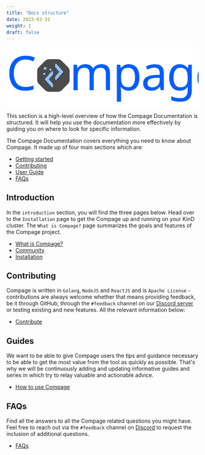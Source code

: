 ```yaml
---
title: "Docs structure"
date: 2023-03-31
weight: 1
draft: false
---
```



![Compage-banner](compage_logo.svg#gh-light-mode-only)

<!-- hiding this twitter for now since twitter account is having issues. 

[![Twitter URL](https://img.shields.io/twitter/url/https/twitter.com/fold_left.svg?style=social&label=Follow%20%40IntelOpsAi)](https://twitter.com/IntelOpsAi) [![Tweet](https://img.shields.io/twitter/url/http/shields.io.svg?style=social)](https://twitter.com/intent/tweet?text=Draw%20and%20Generate%20Code&url=https://github.com/intelops/compage&via=IntelOpsAi&hashtags=compage,codegeneration,cloud,devops)

-->


This section is a high-level overview of how the Compage Documentation is structured. It will help you use the documentation more effectively by guiding you on where to look for specific information.

The Compage Documentation covers everything you need to know about Compage. It made up of four main sections which are:

- [Getting started](../3-installation)
- [Contributing](../6-contribution)
- [User Guide](../5-guides)
- [FAQs](../8-faq) 


## Introduction

In the `introduction` section, you will find the three pages below. Head over to the `Installation` page to get the Compage up and running on your KinD cluster.
The `What is Compage?` page summarizes the goals and features of the Compage project.

- [What is Compage?](../2-overview)
- [Community](../4-community)
- [Installation](../3-installation)


## Contributing

Compage is written in `Golang`, `NodeJS` and `ReactJS` and is `Apache License` - contributions are always welcome whether that means providing feedback, be it through GitHub, through the `#feedback` channel on our [Discord server](https://discord.gg/DeapQc22qe) or testing existing and new features. All the relevant information below:

- [Contribute](../6-contribution)

## Guides

We want to be able to give Compage users the tips and guidance necessary to be able to get the most value from the tool as quickly as possible. That's why we will be continuously adding and updating informative guides and series in which try to relay valuable and actionable advice.

- [How to use Compage](../5-guides)

## FAQs

Find all the answers to all the Compage related questions you might have. Feel free to reach out via the `#feedback` channel on [Discord](https://discord.gg/DeapQc22qe) to request the inclusion of additional questions.

- [FAQs](../8-faq)